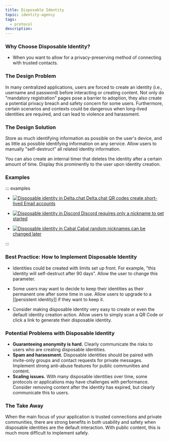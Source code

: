 ```yaml
---
title: Disposable Identity
topic: identity-agency
tags:
  - protocol
description:
---
```


### Why Choose Disposable Identity?

- When you want to allow for a privacy-preserving method of connecting
  with trusted contacts.

### The Design Problem

In many centralized applications, users are forced to create an identity (i.e.,
username and password) before interacting or creating content. Not only do
"mandatory registration" pages pose a barrier to adoption, they also create
a potential privacy breach and safety concern for some users. Furthermore,
certain scenarios and contexts could be dangerous when long-lived identities
are required, and can lead to violence and harassment.

### The Design Solution

Store as much identifying information as possible on the user's device, and as
little as possible identifying information on any service. Allow users to
manually "self-destruct" all related identity information.

You can also create an internal timer that deletes the identity after a certain
amount of time. Display this prominently to the user upon identity creation.

### Examples

::: examples

- [![Disposable identity in Delta.chat](disposable-identity-deltachat.png) Delta.chat QR codes create short-lived Email accounts](disposable-identity-deltachat.png)

- [![Disposable identity in Discord](disposable-identity-discord.png) Discord requires only a nickname to get started](disposable-identity-discord.png)

- [![Disposable identity in Cabal](disposable-identity-cabal.png) Cabal random nicknames can be changed later](disposable-identity-cabal.png)

::: 

### Best Practice: How to Implement Disposable Identity

- Identities could be created with limits set up front. For example, "this
  identity will self-destruct after 90 days". Allow the user to change this
  parameter.

- Some users may want to decide to keep their identities as their permanent
  one after some time in use. Allow users to upgrade to a [[persistent
identity]] if they want to keep it.

- Consider making disposable identity very easy to create or even the default
  identity creation action. Allow users to simply scan a QR Code or click a link
  to generate their disposable identity.

### Potential Problems with Disposable Identity

- **Guaranteeing anonymity is hard.** Clearly communicate the risks to users who
  are creating disposable identities.
- **Spam and harassment.** Disposable identities should be paired with
  invite-only groups and contact requests for private messages. Implement
  strong anti-abuse features for public communities and content.
- **Scaling issues.** With many disposable identities over time, some protocols
  or applications may have challenges with performance. Consider removing
  content after the identity has expired, but clearly communicate this to
  users.

### The Take Away

When the main focus of your application is trusted connections and private
communities, there are strong benefits in both usability and safety when  
disposable identities are the default interaction. With public content,
this is much more difficult to implement safely.
